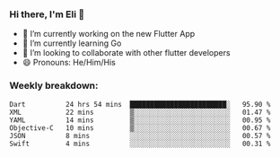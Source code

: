 ### Hi there, I'm Eli 👋
- 🔭 I’m currently working on the new Flutter App
- 🌱 I’m currently learning Go
- 🦄 I’m looking to collaborate with other flutter developers
- 😄 Pronouns: He/Him/His

### Weekly breakdown:
<!--START_SECTION:waka-->

```text
Dart          24 hrs 54 mins  ████████████████████████░   95.90 %
XML           22 mins         ▒░░░░░░░░░░░░░░░░░░░░░░░░   01.47 %
YAML          14 mins         ▒░░░░░░░░░░░░░░░░░░░░░░░░   00.95 %
Objective-C   10 mins         ▒░░░░░░░░░░░░░░░░░░░░░░░░   00.67 %
JSON          8 mins          ░░░░░░░░░░░░░░░░░░░░░░░░░   00.57 %
Swift         4 mins          ░░░░░░░░░░░░░░░░░░░░░░░░░   00.31 %
```

<!--END_SECTION:waka-->

